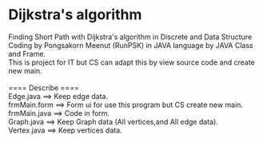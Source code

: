# Dijkstra's algorithm
Finding Short Path with Dijkstra's algorithm in Discrete and Data Structure\
Coding by Pongsakorn Meenut (RunPSK) in JAVA language by JAVA Class and Frame.\
This is project for IT but CS can adapt this by view source code and create new main.\
\
==== Describe ====\
Edge.java ==> Keep edge data.\
frmMain.form ==> Form ui for use this program but CS create new main.\
frmMain.java ==> Code in form.\
Graph.java ==> Keep Graph data (All vertices,and All edge data).\
Vertex.java ==> Keep vertices data.
